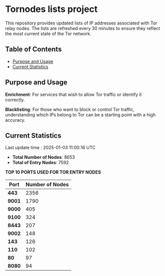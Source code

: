 # Tornodes lists project

This repository provides updated lists of IP addresses associated with Tor relay nodes. The lists are refreshed every 30 minutes to ensure they reflect the most current state of the Tor network.

## Table of Contents

- [Purpose and Usage](#purpose-and-usage)
- [Current Statistics](#current-statistics)


## Purpose and Usage

**Enrichment**: For services that wish to allow Tor traffic or identify it correctly.

**Blacklisting**: For those who want to block or control Tor traffic, understanding which IPs belong to Tor can be a starting point with a high accuracy.

## Current Statistics

Last update time : 2025-01-03 11:00:16 UTC

- **Total Number of Nodes**: 8653
- **Total of Entry Nodes**: 7592

**TOP 10 PORTS USED FOR TOR ENTRY NODES**

| **Port** | **Number of Nodes** |
|------|-----------------|
| **443**   | 2356  |
| **9001**   | 1790  |
| **9000**   | 405  |
| **9100**   | 324  |
| **8443**   | 207  |
| **9002**   | 148  |
| **143**   | 126  |
| **110**   | 102  |
| **80**   | 97  |
| **8080**   | 94  |

